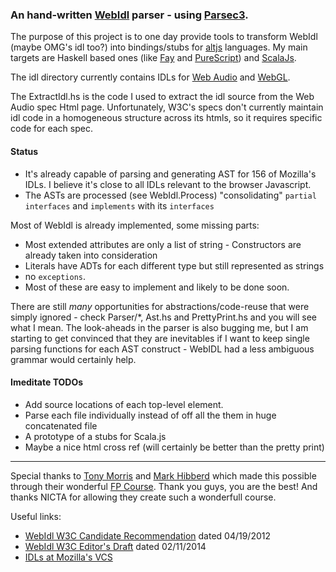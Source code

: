 ### An hand-written [WebIdl](http://www.w3.org/TR/WebIDL/) parser - using [Parsec3](http://hackage.haskell.org/package/parsec3).

The purpose of this project is to one day provide tools to transform WebIdl (maybe OMG's idl too?) into bindings/stubs for [altjs](altjs.org) languages. My main targets are Haskell based ones (like [Fay](http://fay-lang.org) and [PureScript](http://purescript.readthedocs.org/)) and [ScalaJs](http://www.scala-js.org/).

The idl directory currently contains IDLs for [Web Audio](http://www.w3.org/TR/webaudio/) and [WebGL](http://www.khronos.org/registry/webgl/specs/latest/1.0/).

The ExtractIdl.hs is the code I used to extract the idl source from the Web Audio spec Html page. Unfortunately, W3C's specs don't currently maintain idl code in a homogeneous structure across its htmls, so it requires specific code for each spec.

#### Status

  * It's already capable of parsing and generating AST for 156 of Mozilla's IDLs. I believe it's close to all IDLs relevant to the browser Javascript. 
  * The ASTs are processed (see WebIdl.Process) "consolidating" `partial interfaces` and `implements` with its `interfaces`

Most of WebIdl is already implemented, some missing parts:

 * Most extended attributes are only a list of string - Constructors are already taken into consideration
 * Literals have ADTs for each different type but still represented as strings
 * no `exceptions`.
 * Most of these are easy to implement and likely to be done soon.

There are still *many* opportunities for abstractions/code-reuse that were simply ignored - check Parser/*, Ast.hs and PrettyPrint.hs and you will see what I mean. The look-aheads in the parser is also bugging me, but I am starting to get convinced that they are inevitables if I want to keep single parsing functions for each AST construct - WebIDL had a less ambiguous grammar would certainly help.

#### Imeditate TODOs

  * Add source locations of each top-level element.
  * Parse each file individually instead of off all the them in huge concatenated file
  * A prototype of a stubs for Scala.js
  * Maybe a nice html cross ref (will certainly be better than the pretty print)

-------------

Special thanks to [Tony Morris](http://blog.tmorris.net/) and [Mark Hibberd](https://twitter.com/markhibberd) which made this possible through their wonderful [FP Course](https://github.com/NICTA/course). Thank you guys, you are the best! And thanks NICTA for allowing they create such a wonderfull course.

Useful links:

 * [WebIdl W3C Candidate Recommendation](http://www.w3.org/TR/WebIDL/) dated 04/19/2012
 * [WebIdl W3C Editor's Draft](http://heycam.github.io/webidl/) dated 02/11/2014
 * [IDLs at Mozilla's VCS](http://mxr.mozilla.org/mozilla-central/source/dom/webidl/)

